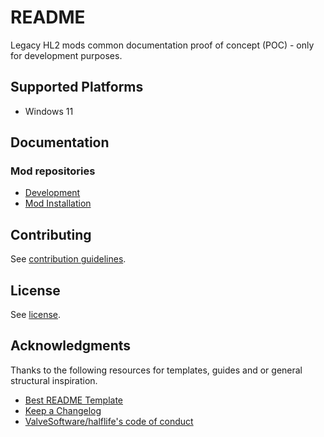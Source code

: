 # README

Legacy HL2 mods common documentation proof of concept (POC) - only for development purposes.

## Supported Platforms

- Windows 11

## Documentation

### Mod repositories

- [Development](docs/mod-repositories/development.md)
- [Mod Installation](docs/mod-repositories/mod-installation.md)

## Contributing

See [contribution guidelines](CONTRIBUTING.md).

## License

See [license](LICENSE).

## Acknowledgments

Thanks to the following resources for templates, guides and or general structural inspiration.

- [Best README Template](https://github.com/othneildrew/Best-README-Template)
- [Keep a Changelog](https://keepachangelog.com/)
- [ValveSoftware/halflife's code of conduct](https://github.com/ValveSoftware/halflife?tab=readme-ov-file#conduct)